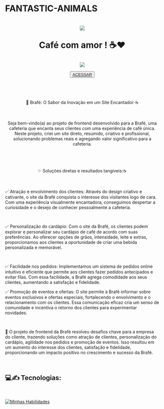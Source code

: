 #  FANTASTIC-ANIMALS
 
<h1 align='center'>
    <img src='img1/brafe.png' >
    <P font-size='12px'> Café com amor ! ☕❤️
</h1>


<p align='center'><img src='https://github.com/HenriqueScloud/CAFETERIA-BRAFE/assets/124588969/42c32ac5-ac4b-4dce-aef6-8ff892f4223d'></p>

<p align='center'><button ><a href='https://henriquescloud.github.io/CAFETERIA-BRAFE/brafe1-flexbox.html' > ACESSAR </a></button></p><br><h1></h1>

<p align='center'>🌟 Brafé: O Sabor da Inovação em um Site Encantador ☕<p><br>

<p align='center'>Seja bem-vindo(a) ao projeto de frontend desenvolvido para a Brafé, uma cafeteria que encanta seus clientes com uma experiência de café única. Neste projeto, criei um site direto, resumido, criativo e profissional, solucionando problemas reais e agregando valor significativo para a cafeteria.</p><br><h1></h1>


<p align='center'>✨ Soluções diretas e resultados tangíveis:☕<p><br>

<p>
    ✅ Atração e envolvimento dos clientes: Através do design criativo e cativante, o site da Brafé conquista o interesse dos visitantes logo de cara. Com uma experiência visualmente encantadora, conseguimos despertar a curiosidade e o desejo de conhecer pessoalmente a cafeteria.</p><br>

<p>
    ✅ Personalização do cardápio: Com o site da Brafé, os clientes podem explorar e personalizar seu cardápio de café de acordo com suas preferências. Ao oferecer opções de grãos, intensidade, leite e extras, proporcionamos aos clientes a oportunidade de criar uma bebida personalizada e memorável.</p><br>
<p>
     ✅ Facilidade nos pedidos: Implementamos um sistema de pedidos online intuitivo e  eficiente que permite aos clientes fazer pedidos antecipados e evitar filas. Com essa facilidade, a Brafé agrega comodidade aos seus clientes, aumentando a satisfação e fidelidade.
</p>
<p>
    ✅ Promoção de eventos e ofertas: O site permite à Brafé informar sobre eventos exclusivos e ofertas especiais, fortalecendo o envolvimento e o relacionamento com os clientes. Essa comunicação eficaz cria um senso de comunidade e incentiva o retorno dos clientes para experimentar novidades. </p> 

<br>

<p>🚀 O projeto de frontend da Brafé resolveu desafios chave para a empresa do cliente, trazendo soluções como atração de clientes, personalização do cardápio, agilidade nos pedidos e promoção de eventos. Isso resultou em um aumento do interesse dos clientes, satisfação e fidelidade, proporcionando um impacto positivo no crescimento e sucesso da Brafé.</p><br>

<h2>
    💻✍️ Tecnologias:
</h2>
<br>

[![Minhas Habilidades](https://skillicons.dev/icons?i=html,css,js)](https://skillicons.dev)







